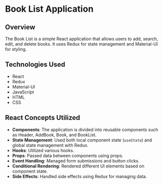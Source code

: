 # Book List Application

## Overview
The Book List is a simple React application that allows users to add, search, edit, and delete books. It uses Redux for state management and Material-UI for styling.

## Technologies Used
- React
- Redux
- Material-UI
- JavaScript
- HTML
- CSS

## React Concepts Utilized
- **Components**: The application is divided into reusable components such as Header, AddBook, Book, and BookList.
- **State Management**: Used both local component state (`useState`) and global state management with Redux.
- **Hooks**: Utilized various hooks.
- **Props**: Passed data between components using props.
- **Event Handling**: Managed form submissions and button clicks.
- **Conditional Rendering**: Rendered different UI elements based on component state.
- **Side Effects**: Handled side effects using Redux for managing data.
